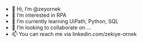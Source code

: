 - 👋 Hi, I’m @zeyornek
- 👀 I’m interested in RPA
- 🌱 I’m currently learning UiPath, Python, SQL
- 💞️ I’m looking to collaborate on ...
- 📫 You can reach me via linkedin.com/zekiye-ornek

<!---
zeyornek/zeyornek is a ✨ special ✨ repository because its `README.md` (this file) appears on your GitHub profile.
You can click the Preview link to take a look at your changes.
--->
